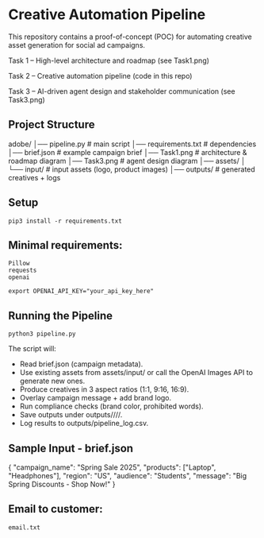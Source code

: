 # Creative Automation Pipeline

This repository contains a proof-of-concept (POC) for automating creative asset generation for social ad campaigns.

Task 1 – High-level architecture and roadmap (see Task1.png)

Task 2 – Creative automation pipeline (code in this repo)

Task 3 – AI-driven agent design and stakeholder communication (see Task3.png)


## Project Structure

adobe/
│── pipeline.py          # main script
│── requirements.txt     # dependencies
│── brief.json           # example campaign brief
│── Task1.png            # architecture & roadmap diagram
│── Task3.png            # agent design diagram
│── assets/
│    └── input/          # input assets (logo, product images)
│── outputs/             # generated creatives + logs

## Setup

`pip3 install -r requirements.txt`

## Minimal requirements:
    Pillow
    requests
    openai

`export OPENAI_API_KEY="your_api_key_here"`

## Running the Pipeline
`python3 pipeline.py`


The script will:

- Read brief.json (campaign metadata).
- Use existing assets from assets/input/ or call the OpenAI Images API to generate new ones.
- Produce creatives in 3 aspect ratios (1:1, 9:16, 16:9).
- Overlay campaign message + add brand logo.
- Run compliance checks (brand color, prohibited words).
- Save outputs under outputs/<campaign>/<product>/<ratio>/.
- Log results to outputs/pipeline_log.csv.

## Sample Input - brief.json
{
  "campaign_name": "Spring Sale 2025",
  "products": ["Laptop", "Headphones"],
  "region": "US",
  "audience": "Students",
  "message": "Big Spring Discounts - Shop Now!"
}


## Email to customer:
    email.txt
